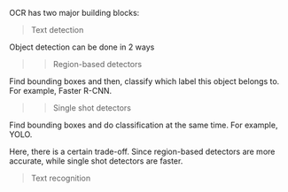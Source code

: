 OCR has two major building blocks:

> Text detection

Object detection can be done in 2 ways
>> Region-based detectors

Find bounding boxes and then, classify which label this object belongs to. For example, Faster R-CNN.

>> Single shot detectors

Find bounding boxes and do classification at the same time. For example, YOLO.

Here, there is a certain trade-off. Since region-based detectors are more accurate, while single shot detectors are faster.

> Text recognition

